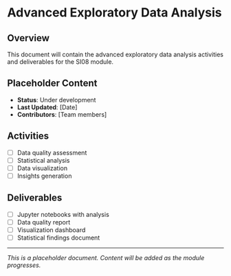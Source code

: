 # Advanced Exploratory Data Analysis

## Overview
This document will contain the advanced exploratory data analysis activities and deliverables for the SI08 module.

## Placeholder Content
- **Status**: Under development
- **Last Updated**: [Date]
- **Contributors**: [Team members]

## Activities
- [ ] Data quality assessment
- [ ] Statistical analysis
- [ ] Data visualization
- [ ] Insights generation

## Deliverables
- [ ] Jupyter notebooks with analysis
- [ ] Data quality report
- [ ] Visualization dashboard
- [ ] Statistical findings document

---
*This is a placeholder document. Content will be added as the module progresses.*
